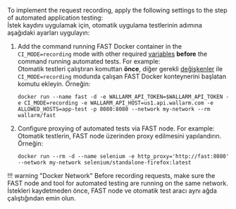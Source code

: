 To implement the request recording, apply the following settings to the step of automated application testing:  
İstek kaydını uygulamak için, otomatik uygulama testlerinin adımına aşağıdaki ayarları uygulayın:

1. Add the command running FAST Docker container in the `CI_MODE=recording` mode with other required [variables](../ci-mode-recording.md#environment-variables-in-recording-mode) __before__ the command running automated tests. For example:  
   Otomatik testleri çalıştıran komuttan __önce__, diğer gerekli [değişkenler](../ci-mode-recording.md#environment-variables-in-recording-mode) ile `CI_MODE=recording` modunda çalışan FAST Docker konteynerini başlatan komutu ekleyin. Örneğin:  

    ```
    docker run --name fast -d -e WALLARM_API_TOKEN=$WALLARM_API_TOKEN -e CI_MODE=recording -e WALLARM_API_HOST=us1.api.wallarm.com -e ALLOWED_HOSTS=app-test -p 8080:8080 --network my-network --rm wallarm/fast
    ```
2. Configure proxying of automated tests via FAST node. For example:  
   Otomatik testlerin, FAST node üzerinden proxy edilmesini yapılandırın. Örneğin:  

    ```
    docker run --rm -d --name selenium -e http_proxy='http://fast:8080' --network my-network selenium/standalone-firefox:latest
    ```

!!! warning "Docker Network"
    Before recording requests, make sure the FAST node and tool for automated testing are running on the same network.  
    İstekleri kaydetmeden önce, FAST node ve otomatik test aracı aynı ağda çalıştığından emin olun.